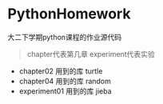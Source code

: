 # PythonHomework
大二下学期python课程的作业源代码
>chapter代表第几章
>experiment代表实验


- chapter02 用到的库 turtle
- chapter04 用到的库 random
- experiment01 用到的库 jieba